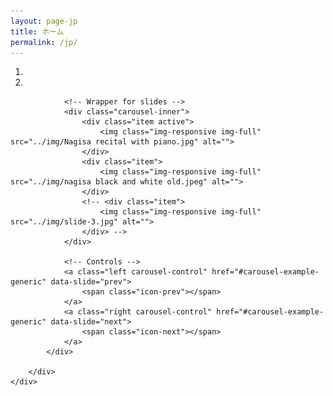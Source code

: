 ```yaml
---
layout: page-jp
title: ホーム
permalink: /jp/
---
```


<div class="row">
    <div class="box">
        <div class="col-lg-12 text-center">
            <div id="carousel-example-generic" class="carousel slide">
                <!-- Indicators -->
                <ol class="carousel-indicators hidden-xs">
                    <li data-target="#carousel-example-generic" data-slide-to="0" class="active"></li>
                    <li data-target="#carousel-example-generic" data-slide-to="1"></li>
                    <!-- <li data-target="#carousel-example-generic" data-slide-to="2"></li> -->
                </ol>

                <!-- Wrapper for slides -->
                <div class="carousel-inner">
                    <div class="item active">
                        <img class="img-responsive img-full" src="../img/Nagisa recital with piano.jpg" alt="">
                    </div>
                    <div class="item">
                        <img class="img-responsive img-full" src="../img/nagisa black and white old.jpeg" alt="">
                    </div>
                    <!-- <div class="item">
                        <img class="img-responsive img-full" src="../img/slide-3.jpg" alt="">
                    </div> -->
                </div>

                <!-- Controls -->
                <a class="left carousel-control" href="#carousel-example-generic" data-slide="prev">
                    <span class="icon-prev"></span>
                </a>
                <a class="right carousel-control" href="#carousel-example-generic" data-slide="next">
                    <span class="icon-next"></span>
                </a>
            </div>

        </div>
    </div>
</div>
